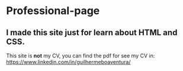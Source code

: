 # Professional-page
## I made this site just for learn about HTML and CSS.

This site is **not** my CV, you can find the pdf for see my CV in: https://www.linkedin.com/in/guilhermeboaventura/
